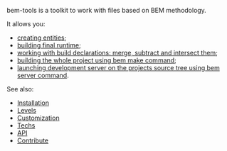 bem-tools is a toolkit to work with files based on BEM methodology.

It allows you:
* [creating entities](bem-create/);
* [building final runtime](bem-build/);
* [working with build declarations: merge, subtract and intersect them](bem-decl/);
* [building the whole project using bem make command](bem-make/);
* [launching development server on the projects source tree using bem server command](bem-server/).

See also:
* [Installation](installation/)
* [Levels](levels/)
* [Customization](customization/)
* [Techs](techs/)
* [API](api/)
* [Contribute](contribute/)

